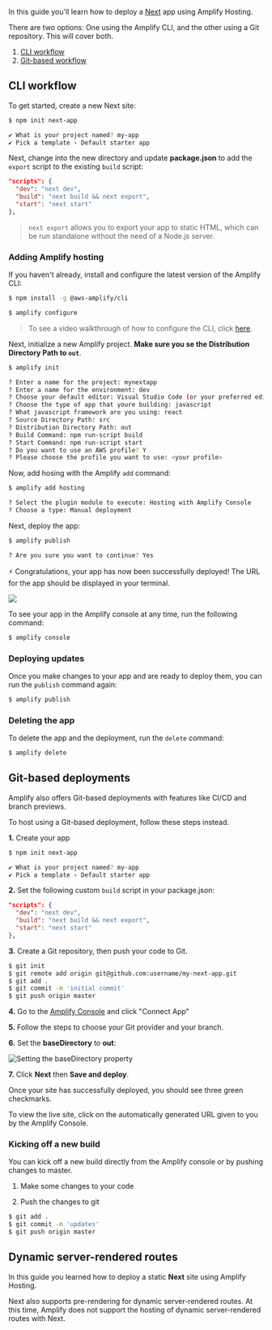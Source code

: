 In this guide you'll learn how to deploy a [Next](https://nextjs.org/) app using Amplify Hosting.

There are two options: One using the Amplify CLI, and the other using a Git repository. This will cover both.

1. [CLI workflow](#cli-workflow)
2. [Git-based workflow](#git-based-deployments)

## CLI workflow

To get started, create a new Next site:

```sh
$ npm init next-app

✔ What is your project named? my-app
✔ Pick a template › Default starter app
```

Next, change into the new directory and update __package.json__ to add the `export` script to the existing `build` script:

```json
"scripts": {
  "dev": "next dev",
  "build": "next build && next export",
  "start": "next start"
},
```

> `next export` allows you to export your app to static HTML, which can be run standalone without the need of a Node.js server.

### Adding Amplify hosting

If you haven't already, install and configure the latest version of the Amplify CLI:

```sh
$ npm install -g @aws-amplify/cli

$ amplify configure
```

> To see a video walkthrough of how to configure the CLI, click [here](https://www.youtube.com/watch?v=fWbM5DLh25U).

Next, initialize a new Amplify project. __Make sure you se the Distribution Directory Path to `out`__.

```sh
$ amplify init

? Enter a name for the project: mynextapp
? Enter a name for the environment: dev
? Choose your default editor: Visual Studio Code (or your preferred editor)
? Choose the type of app that youre building: javascript
? What javascript framework are you using: react
? Source Directory Path: src
? Distribution Directory Path: out
? Build Command: npm run-script build
? Start Command: npm run-script start
? Do you want to use an AWS profile? Y
? Please choose the profile you want to use: <your profile>
```

Now, add hosing with the Amplify `add` command:

```sh
$ amplify add hosting

? Select the plugin module to execute: Hosting with Amplify Console
? Choose a type: Manual deployment
```

Next, deploy the app:

```sh
$ amplify publish

? Are you sure you want to continue? Yes
```

⚡️ Congratulations, your app has now been successfully deployed! The URL for the app should be displayed in your terminal.

![](https://dev-to-uploads.s3.amazonaws.com/i/bc06wo8unppp7am869ra.png)

To see your app in the Amplify console at any time, run the following command:

```sh
$ amplify console
```

### Deploying updates

Once you make changes to your app and are ready to deploy them, you can run the `publish` command again:

```sh
$ amplify publish
```

### Deleting the app

To delete the app and the deployment, run the `delete` command:

```sh
$ amplify delete
```

## Git-based deployments

Amplify also offers Git-based deployments with features like CI/CD and branch previews.

To host using a Git-based deployment, follow these steps instead.

__1.__ Create your app

```sh
$ npm init next-app

✔ What is your project named? my-app
✔ Pick a template › Default starter app
```

__2.__ Set the following custom `build` script in your package.json:

```json
"scripts": {
  "dev": "next dev",
  "build": "next build && next export",
  "start": "next start"
},
```

__3.__ Create a Git repository, then push your code to Git.

```sh
$ git init
$ git remote add origin git@github.com:username/my-next-app.git
$ git add .
$ git commit -m 'initial commit'
$ git push origin master
```

__4.__ Go to the [Amplify Console](https://console.aws.amazon.com/amplify) and click "Connect App"

__5.__ Follow the steps to choose your Git provider and your branch.

__6.__ Set the __baseDirectory__ to __out__:

![Setting the baseDirectory property](https://dev-to-uploads.s3.amazonaws.com/i/edt8ccos33addseu2c06.png)

__7.__ Click __Next__ then __Save and deploy__.

Once your site has successfully deployed, you should see three green checkmarks.

To view the live site, click on the automatically generated URL given to you by the Amplify Console.

### Kicking off a new build

You can kick off a new build directly from the Amplify console or by pushing changes to master.

1. Make some changes to your code

2. Push the changes to git

```sh
$ git add .
$ git commit -m 'updates'
$ git push origin master
```

## Dynamic server-rendered routes

In this guide you learned how to deploy a static __Next__ site using Amplify Hosting.

Next also supports pre-rendering for dynamic server-rendered routes. At this time, Amplify does not support the hosting of dynamic server-rendered routes with Next.